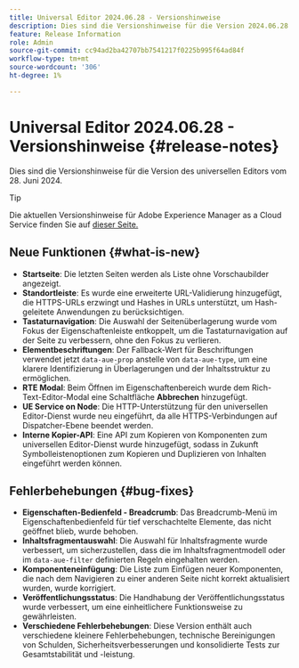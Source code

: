 ```yaml
---
title: Universal Editor 2024.06.28 - Versionshinweise
description: Dies sind die Versionshinweise für die Version 2024.06.28 des universellen Editors.
feature: Release Information
role: Admin
source-git-commit: cc94ad2ba42707bb7541217f0225b995f64ad84f
workflow-type: tm+mt
source-wordcount: '306'
ht-degree: 1%

---
```



# Universal Editor 2024.06.28 - Versionshinweise {#release-notes}

Dies sind die Versionshinweise für die Version des universellen Editors vom 28. Juni 2024.

>[!TIP]
>
>Die aktuellen Versionshinweise für Adobe Experience Manager as a Cloud Service finden Sie auf [dieser Seite.](/help/release-notes/release-notes-cloud/release-notes-current.md)

## Neue Funktionen {#what-is-new}

* **Startseite**: Die letzten Seiten werden als Liste ohne Vorschaubilder angezeigt.
* **Standortleiste**: Es wurde eine erweiterte URL-Validierung hinzugefügt, die HTTPS-URLs erzwingt und Hashes in URLs unterstützt, um Hash-geleitete Anwendungen zu berücksichtigen.
* **Tastaturnavigation**: Die Auswahl der Seitenüberlagerung wurde vom Fokus der Eigenschaftenleiste entkoppelt, um die Tastaturnavigation auf der Seite zu verbessern, ohne den Fokus zu verlieren.
* **Elementbeschriftungen**: Der Fallback-Wert für Beschriftungen verwendet jetzt `data-aue-prop` anstelle von `data-aue-type`, um eine klarere Identifizierung in Überlagerungen und der Inhaltsstruktur zu ermöglichen.
* **RTE Modal**: Beim Öffnen im Eigenschaftenbereich wurde dem Rich-Text-Editor-Modal eine Schaltfläche **Abbrechen** hinzugefügt.
* **UE Service on Node**: Die HTTP-Unterstützung für den universellen Editor-Dienst wurde neu eingeführt, da alle HTTPS-Verbindungen auf Dispatcher-Ebene beendet werden.
* **Interne Kopier-API**: Eine API zum Kopieren von Komponenten zum universellen Editor-Dienst wurde hinzugefügt, sodass in Zukunft Symbolleistenoptionen zum Kopieren und Duplizieren von Inhalten eingeführt werden können.

## Fehlerbehebungen {#bug-fixes}

* **Eigenschaften-Bedienfeld - Breadcrumb**: Das Breadcrumb-Menü im Eigenschaftenbedienfeld für tief verschachtelte Elemente, das nicht geöffnet blieb, wurde behoben.
* **Inhaltsfragmentauswahl**: Die Auswahl für Inhaltsfragmente wurde verbessert, um sicherzustellen, dass die im Inhaltsfragmentmodell oder im `data-aue-filter` definierten Regeln eingehalten werden.
* **Komponenteneinfügung**: Die Liste zum Einfügen neuer Komponenten, die nach dem Navigieren zu einer anderen Seite nicht korrekt aktualisiert wurden, wurde korrigiert.
* **Veröffentlichungsstatus**: Die Handhabung der Veröffentlichungsstatus wurde verbessert, um eine einheitlichere Funktionsweise zu gewährleisten.
* **Verschiedene Fehlerbehebungen**: Diese Version enthält auch verschiedene kleinere Fehlerbehebungen, technische Bereinigungen von Schulden, Sicherheitsverbesserungen und konsolidierte Tests zur Gesamtstabilität und -leistung.
